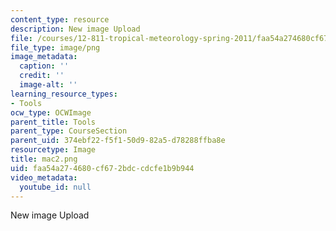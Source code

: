 ```yaml
---
content_type: resource
description: New image Upload
file: /courses/12-811-tropical-meteorology-spring-2011/faa54a274680cf672bdccdcfe1b9b944_mac2.png
file_type: image/png
image_metadata:
  caption: ''
  credit: ''
  image-alt: ''
learning_resource_types:
- Tools
ocw_type: OCWImage
parent_title: Tools
parent_type: CourseSection
parent_uid: 374ebf22-f5f1-50d9-82a5-d78288ffba8e
resourcetype: Image
title: mac2.png
uid: faa54a27-4680-cf67-2bdc-cdcfe1b9b944
video_metadata:
  youtube_id: null
---
```

New image Upload